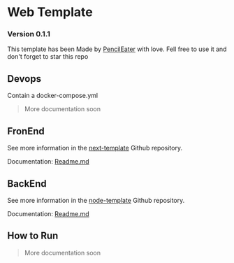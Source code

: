 # Web Template
### Version 0.1.1
This template has been Made by [PencilEater](https://github.com/PencilEater) with love.
Fell free to use it and don't forget to star this repo

## Devops
Contain a docker-compose.yml
>More documentation soon
## FronEnd
See more information in the [next-template](https://github.com/PencilEater/next-template/tree/master) Github repository.

Documentation: [Readme.md](https://github.com/PencilEater/node-template/blob/master/Readme.Md)
## BackEnd
See more information in the [node-template](https://github.com/PencilEater/node-template/tree/master) Github repository.

Documentation: [Readme.md](https://github.com/PencilEater/node-template/blob/master/Readme.Md)
## How to Run
> More documentation soon